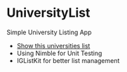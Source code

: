 # UniversityList

Simple University Listing App

* [Show this universities list](https://raw.githubusercontent.com/Hipo/university-domains-list/master/world_universities_and_domains.json)
* Using Nimble for Unit Testing
* IGListKit for better list management
